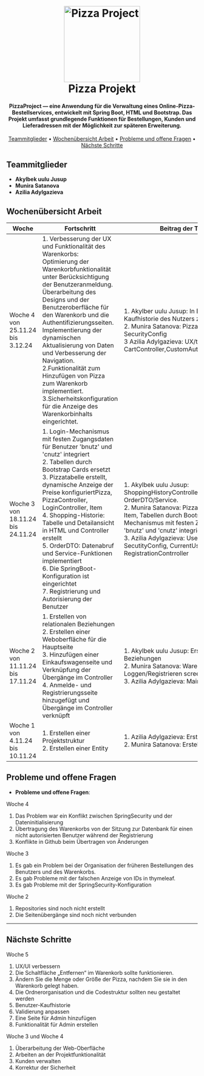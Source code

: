 <h1 align="center">
  <br>
  <a href="#"><img src="https://img.pikbest.com/origin/09/19/19/80spIkbEsT8H4.png!sw800" alt="Pizza Project" width="200"></a>
  <br>
  Pizza Projekt
  <br>
</h1>

<h4 align="center">PizzaProject — eine Anwendung für die Verwaltung eines Online-Pizza-Bestellservices, entwickelt mit 
Spring Boot, HTML und Bootstrap. Das Projekt umfasst grundlegende Funktionen für Bestellungen, Kunden und Lieferadressen mit 
der Möglichkeit zur späteren Erweiterung.</h4>

<p align="center">
  <a href="#teammitglieder">Teammitglieder</a> •
  <a href="#Wochenübersicht Arbeit">Wochenübersicht Arbeit</a> •
  <a href="#Probleme und offene Fragen"> Probleme und offene Fragen</a> •
  <a href="#Nächste Schritte">Nächste Schritte</a> 
</p>

## Teammitglieder

- **Akylbek uulu Jusup**
- **Munira Satanova**
- **Azilia Adylgazieva**


## Wochenübersicht Arbeit

| Woche                                 | Fortschritt                                                                                                                                                                                                                                                                                                                                                                                                                                                                                                                    | Beitrag der Teammitglieder                                                                                                                                                                                                                                                                                                                                                                                   |
|---------------------------------------|--------------------------------------------------------------------------------------------------------------------------------------------------------------------------------------------------------------------------------------------------------------------------------------------------------------------------------------------------------------------------------------------------------------------------------------------------------------------------------------------------------------------------------|--------------------------------------------------------------------------------------------------------------------------------------------------------------------------------------------------------------------------------------------------------------------------------------------------------------------------------------------------------------------------------------------------------------|
| Woche 4<br/>von 25.11.24 bis 3.12.24  | 1. Verbesserung der UX und Funktionalität des Warenkorbs:<br/> Optimierung der Warenkorbfunktionalität unter Berücksichtigung der Benutzeranmeldung.<br/> Überarbeitung des Designs und der Benutzeroberfläche für den Warenkorb und die Authentifizierungsseiten.<br/> Implementierung der dynamischen Aktualisierung von Daten und Verbesserung der Navigation.<br/>2.Funktionalität zum Hinzufügen von Pizza zum Warenkorb implementiert.<br/>3.Sicherheitskonfiguration für die Anzeige des Warenkorbinhalts eingerichtet. | 1. Akylber uulu Jusup: In Entwicklung, um die Kaufhistorie des Nutzers zu verbessern<br/>2. Munira Satanova: PizzaController, OrderService, SecurityConfig<br/>3 Azilia Adylgazieva: UX/templates, CartController,CustomAuthenticationSuccessHandler                                                                                                                                                         |
| Woche 3<br/>von 18.11.24 bis 24.11.24 | 1. Login-Mechanismus mit festen Zugangsdaten für Benutzer 'bnutz' und 'cnutz' integriert<br/>2. Tabellen durch Bootstrap Cards ersetzt<br/>3. Pizzatabelle erstellt, dynamische Anzeige der Preise konfiguriertPizza, PizzaController, LoginController, Item <br/>4. Shopping-Historie: Tabelle und Detailansicht in HTML und Controller erstellt <br/>5. OrderDTO: Datenabruf und Service-Funktionen implementiert<br/>6. Die SpringBoot-Konfiguration ist eingerichtet<br/>7. Registrierung und Autorisierung der Benutzer   | 1. Akylbek uulu Jusup: ShoppingHistoryController/HTML, OrderDTO/Service.<br/>2. Munira Satanova: PizzaController, LoginController, Item, Tabellen durch Bootstrap Cards ersetzt, Login-Mechanismus mit festen Zugangsdaten für Benutzer 'bnutz' und 'cnutz' integriert.<br/>3. Azilia Adylgazieva: User Entity, UserService, Cart, SecutityConfig, CurrentUser, CurrentUserProvider, RegistrationContrroller |
| Woche 2<br/>von 11.11.24 bis 17.11.24 | 1. Erstellen von relationalen Beziehungen<br>2. Erstellen einer Weboberfläche für die Hauptseite<br/>3. Hinzufügen einer Einkaufswagenseite und Verknüpfung der Übergänge im Controller<br/>4. Anmelde- und Registrierungsseite hinzugefügt und Übergänge im Controller verknüpft                                                                                                                                                                                                                                              | 1. Akylbek uulu Jusup: Erstellen von relationalen Beziehungen<br>2. Munira Satanova: Warenkorb screen, Loggen/Registrieren screen<br>3. Azilia Adylgazieva: Main screen                                                                                                                                                                                                                                      |
| Woche 1<br/>von 4.11.24 bis 10.11.24  | 1. Erstellen einer Projektstruktur<br>2. Erstellen einer Entity                                                                                                                                                                                                                                                                                                                                                                                                                                                                | 1. Azilia Adylgazieva: Erstellung der Projektstruktur<br>2. Munira Satanova: Erstellung Entity                                                                                                                                                                                                                                                                                                               |

## Probleme und offene Fragen

- **Probleme und offene Fragen**:

Woche 4

1. Das Problem war ein Konflikt zwischen SpringSecurity und der Dateninitialisierung 
2. Übertragung des Warenkorbs von der Sitzung zur Datenbank für einen nicht autorisierten Benutzer während der Registrierung
3. Konflikte in Github beim Übertragen von Änderungen

Woche 3

1. Es gab ein Problem bei der Organisation der früheren Bestellungen des Benutzers und des Warenkorbs. 
2. Es gab Probleme mit der falschen Anzeige von IDs in thymeleaf.
3. Es gab Probleme mit der SpringSecurity-Konfiguration

Woche 2

1. Repositories sind noch nicht erstellt
2. Die Seitenübergänge sind noch nicht verbunden
    

---

## Nächste Schritte

Woche 5

1. UX/UI verbessern
2. Die Schaltfläche „Entfernen“ im Warenkorb sollte funktionieren.
3. Ändern Sie die Menge oder Größe der Pizza, nachdem Sie sie in den Warenkorb gelegt haben.
4. Die Ordnerorganisation und die Codestruktur sollten neu gestaltet werden
5. Benutzer-Kaufhistorie
6. Validierung anpassen
7. Eine Seite für Admin hinzufügen
8. Funktionalität für Admin erstellen

Woche 3 und Woche 4

1. Überarbeitung der Web-Oberfläche
2. Arbeiten an der Projektfunktionalität
3. Kunden verwalten
4. Korrektur der Sicherheit
